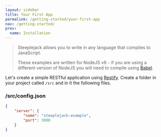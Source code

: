 ```yaml
---
layout: sidebar
title: Your First App
permalink: /getting-started/your-first-app
nav: /getting-started/
prev:
  name: Installation
---
```


> Steeplejack allows you to write in any language that compiles to JavaScript.
>
> These examples are written for NodeJS v6 - if you are using a different version of NodeJS you will need to compile
> using [Babel](http://babeljs.io/docs/setup/#babel_cli).

Let's create a simple RESTful application using [Restify](http://restify.com). Create a folder in your project called 
`/src` and in it the following files.

### /src/config.json

```json
{
    "server": {
        "name": "steeplejack-example",
        "port": 3000
    }
}
```
